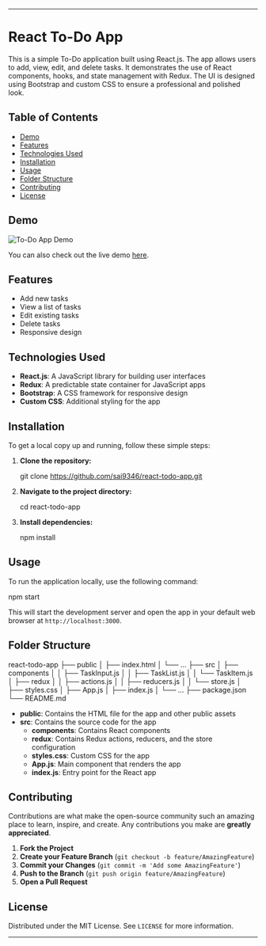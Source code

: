 

---

# React To-Do App

This is a simple To-Do application built using React.js. The app allows users to add, view, edit, and delete tasks. It demonstrates the use of React components, hooks, and state management with Redux. The UI is designed using Bootstrap and custom CSS to ensure a professional and polished look.

## Table of Contents

- [Demo](#demo)
- [Features](#features)
- [Technologies Used](#technologies-used)
- [Installation](#installation)
- [Usage](#usage)
- [Folder Structure](#folder-structure)
- [Contributing](#contributing)
- [License](#license)

## Demo

![To-Do App Demo](./demo.gif)

You can also check out the live demo [here](http://localhost:3000/).

## Features

- Add new tasks
- View a list of tasks
- Edit existing tasks
- Delete tasks
- Responsive design

## Technologies Used

- **React.js**: A JavaScript library for building user interfaces
- **Redux**: A predictable state container for JavaScript apps
- **Bootstrap**: A CSS framework for responsive design
- **Custom CSS**: Additional styling for the app

## Installation

To get a local copy up and running, follow these simple steps:

1. **Clone the repository:**


   git clone https://github.com/sai9346/react-todo-app.git


2. **Navigate to the project directory:**


   cd react-todo-app


3. **Install dependencies:**


   npm install


## Usage

To run the application locally, use the following command:


npm start


This will start the development server and open the app in your default web browser at `http://localhost:3000`.

## Folder Structure


react-todo-app
├── public
│   ├── index.html
│   └── ...
├── src
│   ├── components
│   │   ├── TaskInput.js
│   │   ├── TaskList.js
│   │   └── TaskItem.js
│   ├── redux
│   │   ├── actions.js
│   │   ├── reducers.js
│   │   └── store.js
│   ├── styles.css
│   ├── App.js
│   ├── index.js
│   └── ...
├── package.json
└── README.md


- **public**: Contains the HTML file for the app and other public assets
- **src**: Contains the source code for the app
  - **components**: Contains React components
  - **redux**: Contains Redux actions, reducers, and the store configuration
  - **styles.css**: Custom CSS for the app
  - **App.js**: Main component that renders the app
  - **index.js**: Entry point for the React app

## Contributing

Contributions are what make the open-source community such an amazing place to learn, inspire, and create. Any contributions you make are **greatly appreciated**.

1. **Fork the Project**
2. **Create your Feature Branch** (`git checkout -b feature/AmazingFeature`)
3. **Commit your Changes** (`git commit -m 'Add some AmazingFeature'`)
4. **Push to the Branch** (`git push origin feature/AmazingFeature`)
5. **Open a Pull Request**

## License

Distributed under the MIT License. See `LICENSE` for more information.

---

